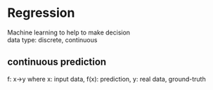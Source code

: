 # Regression

Machine learning to help to make decision  
data type: discrete, continuous  

## continuous prediction  
f: x->y where x: input data, f(x): prediction, y: real data, ground-truth  


